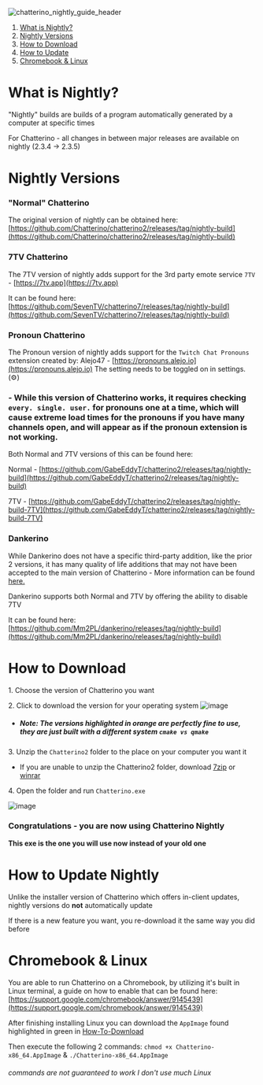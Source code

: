 ![chatterino_nightly_guide_header](https://user-images.githubusercontent.com/41973452/137709360-3364e5b3-93ce-40ca-a062-590174a3436f.png)


1. [What is Nightly?](#what-is-nightly)
2. [Nightly Versions](#nightly-versions)
3. [How to Download](#how-to-download)
4. [How to Update](#how-to-update)
5. [Chromebook & Linux](#chromebook-support)


# What is Nightly? <a name="what-is-nightly"></a>

"Nightly" builds are builds of a program automatically generated by a computer at specific times

For Chatterino - all changes in between major releases are available on nightly (2.3.4 -> 2.3.5)

# Nightly Versions <a name="nightly-versions"></a>

### "Normal" Chatterino
The original version of nightly can be obtained here: 
[https://github.com/Chatterino/chatterino2/releases/tag/nightly-build](https://github.com/Chatterino/chatterino2/releases/tag/nightly-build) 

### 7TV Chatterino
The 7TV version of nightly adds support for the 3rd party emote service `7TV` - [https://7tv.app](https://7tv.app)

It can be found here: [https://github.com/SevenTV/chatterino7/releases/tag/nightly-build](https://github.com/SevenTV/chatterino7/releases/tag/nightly-build)

### Pronoun Chatterino
The Pronoun version of nightly adds support for the `Twitch Chat Pronouns` extension 
created by: Alejo47 - [https://pronouns.alejo.io](https://pronouns.alejo.io) The setting needs to be toggled on in settings. (⚙️)

### -  While this version of Chatterino works, it requires checking `every. single. user.` for pronouns one at a time, which will cause extreme load times for the pronouns if you have many channels open, and will appear as if the pronoun extension is not working.

Both Normal and 7TV versions of this can be found here:

Normal - [https://github.com/GabeEddyT/chatterino2/releases/tag/nightly-build](https://github.com/GabeEddyT/chatterino2/releases/tag/nightly-build)

7TV - [https://github.com/GabeEddyT/chatterino2/releases/tag/nightly-build-7TV](https://github.com/GabeEddyT/chatterino2/releases/tag/nightly-build-7TV)

### Dankerino
While Dankerino does not have a specific third-party addition, like the prior 2 versions, it has many quality of life additions that may not have been accepted to the main version of Chatterino
\- More information can be found [here.](https://github.com/Mm2PL/dankerino#readme)

Dankerino supports both Normal and 7TV by offering the ability to disable 7TV

It can be found here: [https://github.com/Mm2PL/dankerino/releases/tag/nightly-build](https://github.com/Mm2PL/dankerino/releases/tag/nightly-build)

# How to Download <a name="how-to-download"></a>
1\. Choose the version of Chatterino you want

2\. Click to download the version for your operating system
![image](https://user-images.githubusercontent.com/41973452/137698742-c90413f1-8387-4dd1-b372-927931dab685.png)




- ##### Note: The versions highlighted in orange are perfectly fine to use, they are just built with a different system `cmake vs qmake`




3\. Unzip the `Chatterino2` folder to the place on your computer you want it




- If you are unable to unzip the Chatterino2 folder, download [7zip](https://www.7-zip.org/download.html) or [winrar](https://www.win-rar.com/download.html)




4\. Open the folder and run `Chatterino.exe`


![image](https://user-images.githubusercontent.com/41973452/137692756-711d5c54-c126-4e06-99af-d86768efa3f1.png)

### Congratulations - you are now using Chatterino Nightly
**This exe is the one you will use now instead of your old one**


# How to Update Nightly <a name="how-to-update"></a>
Unlike the installer version of Chatterino which offers in-client updates, nightly versions do **not** automatically update
 
If there is a new feature you want, you re-download it the same way you did before


# Chromebook & Linux <a name="chromebook-support"></a>
You are able to run Chatterino on a Chromebook, by utilizing it's built in Linux terminal, a guide on how to enable that can be found here: [https://support.google.com/chromebook/answer/9145439](https://support.google.com/chromebook/answer/9145439)

After finishing installing Linux you can download the `AppImage` found highlighted in green in
[How-To-Download](#how-to-download)

Then execute the following 2 commands:
`chmod +x Chatterino-x86_64.AppImage` & `./Chatterino-x86_64.AppImage`

###### *commands are not guaranteed to work I don't use much Linux*